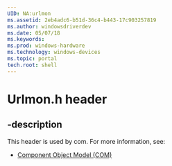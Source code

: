 ```yaml
---
UID: NA:urlmon
ms.assetid: 2eb4adc6-b51d-36c4-b443-17c903257819
ms.author: windowsdriverdev
ms.date: 05/07/18
ms.keywords: 
ms.prod: windows-hardware
ms.technology: windows-devices
ms.topic: portal
tech.root: shell
---
```


# Urlmon.h header


## -description


This header is used by com. For more information, see:

- [Component Object Model (COM)](../_com/index.md)